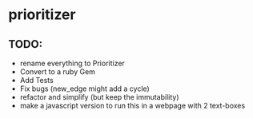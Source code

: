 # prioritizer

## TODO:

- rename everything to Prioritizer
- Convert to a ruby Gem
- Add Tests
- Fix bugs (new_edge might add a cycle)
- refactor and simplify (but keep the immutability)
- make a javascript version to run this in a webpage with 2 text-boxes
